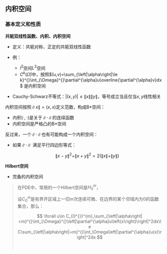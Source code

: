 

## 内积空间

### 基本定义和性质

**共轭双线性函数、内积、内积空间**

* 定义：共轭对称、正定的共轭双线性函数
* 例：

  * $l^2$空间$L^2$空间
  * $C^k(\bar \Omega)$中，按照$(u,v)=\sum_{\left|\alpha\right|\le k}^{}\int_{\Omega}^{}\partial^{\alpha}u\overline{\partial^{\alpha}v}dx$ 是内积空间
* Cauchy-Schwarz不等式：$|(x, y) | \le \| x \| \|y\|$，等号成立当且仅当$x, y$线性相关

内积空间按照$\|x\|=(x, x)$定义范数，构成B*空间：

* 内积$(\cdot, \cdot)$是关于$\|\cdot \|$的连续函数
* 内积空间是严格凸的B*空间

反过来，一个$\|\cdot \|$也有可能构成一个内积空间：

* 如果$\|\cdot \|$ 满足平行四边形等式：

  $$
  \|x-y\|^2+\|x+y\|^2=2\left(\|x\|+\|y\|\right)
  $$

**Hilbert空间**

* 完备的内积空间

> 在PDE中，常用的一个Hilbert空间是$H^m_0$，
>
> 设$C_0^m$是有界开区域上一切$m$次连续可微、在边界的某个邻域内为0的函数集合，那么：
>
> $$
> \forall u\in C_{0^{}}^{m},\sum_{\left|\alpha\right|<m}^{}\int_{\Omega}^{}\left|\partial^{\alpha}u\left(x\right)\right|^2dx\le C\sum_{\left|\alpha\right|=m}^{}\int_\Omega\left|\partial^{\alpha}u(x)\right|^2dx
> $$
>
> ‍

‍
